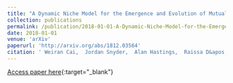 ```yaml
---
title: "A Dynamic Niche Model for the Emergence and Evolution of Mutualistic Network Structures"
collection: publications
permalink: /publication/2018-01-01-A-Dynamic-Niche-Model-for-the-Emergence-and-Evolution-of-Mutualistic-Network-Structures
date: 2018-01-01
venue: 'arXiv'
paperurl: 'http://arxiv.org/abs/1812.03564'
citation: ' Weiran Cai,  Jordan Snyder,  Alan Hastings,  Raissa D&apos;Souza, &quot;A Dynamic Niche Model for the Emergence and Evolution of Mutualistic Network Structures.&quot; arXiv, 2018.'
---
```

[Access paper here](http://arxiv.org/abs/1812.03564){:target="_blank"}
